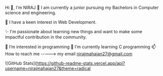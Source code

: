 Hi 👋, I'm NIRAJ
🎯 I am currently a junior pursuing my Bachelors in Computer science and engineering.

🍁 I have a keen interest in Web Development.

✨ I'm passionate about learning new things and want to make some impactful contribution in the community.

👀 I’m interested in programming
🌱 I’m currently learning C programming
📫 How to reach me -----> my email nirajmahajan27@gmail.com

<!---
Nirajmahajan27/Nirajmahajan27 is a ✨ special ✨ repository because its `README.md` (this file) appears on your GitHub profile.
You can click the Preview link to take a look at your changes.
--->
![GitHub Stats](https://github-readme-stats.vercel.app/api?username=nirajmahajan27&theme=radical
